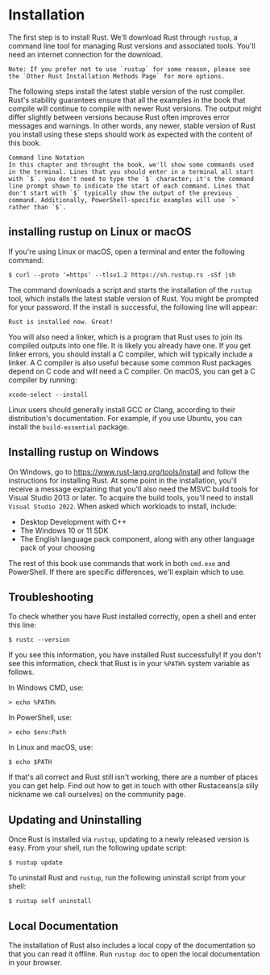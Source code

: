 # Installation
The first step is to install Rust. We'll download Rust through `rustup`, a command line tool for managing Rust versions and associated tools. You'll need an internet connection for the download.

    Note: If you prefer not to use `rustup` for some reason, please see the `Other Rust Installation Methods Page` for more options.

The following steps install the latest stable version of the rust compiler. Rust's stability guarantees ensure that all the examples in the book that compile will continue to compile with newer Rust versions. The output might differ slightly between versions because Rust often improves error messages and warnings. In other words, any newer, stable version of Rust you install using these steps should work as expected with the content of this book.

    Command line Notation
    In this chapter and throught the book, we'll show some commands used in the terminal. Lines that you should enter in a terminal all start with `$`. you don't need to type the `$` character; it's the command line prompt shown to indicate the start of each command. Lines that don't start with `$` typically show the output of the previous command. Additionally, PowerShell-specific examples will use `>` rather than `$`.

## installing rustup on Linux or macOS

If you're using Linux or macOS, open a terminal and enter the following command:
```
$ curl --proto '=https' --tlsv1.2 https://sh.rustup.rs -sSf |sh
```
The command downloads a script and starts the installation of the `rustup` tool, which installs the latest stable version of Rust. You might be prompted for your password. If the install is successful, the following line will appear:

    Rust is installed now. Great!

You will also need a linker, which is a program that Rust uses to join its compiled outputs into one file. It is likely you already have one. If you get linker errors, you should install a C compiler, which will typically include a linker. A C compiler is also useful because some common Rust packages depend on C code and will need a C compiler.
On macOS, you can get a C compiler by running:
```
xcode-select --install
```
Linux users should generally install GCC or Clang, according to their distribution's documentation. For example, if you use Ubuntu, you can install the `build-essential` package.

## Installing rustup on Windows
On Windows, go to https://www.rust-lang.org/tools/install and follow the instructions for installing Rust. At some point in the installation, you'll receive a message explaining that you'll also need the MSVC build tools for Visual Studio 2013 or later.
To acquire the build tools, you'll need to install `Visual Studio 2022`. When asked which workloads to install, include:

* Desktop Development with C++
* The Windows 10 or 11 SDK
* The English language pack component, along with any other language pack of your choosing

The rest of this book use commands that work in both `cmd.exe` and PowerShell. If there are specific differences, we'll explain which to use.

## Troubleshooting
To check whether you have Rust installed correctly, open a shell and enter this line:

    $ rustc --version

If you see this information, you have installed Rust successfully! If you don't see this information, check that Rust is in your `%PATH%` system variable as follows.

In Windows CMD, use:

    > echo %PATH%

In PowerShell, use:

    > echo $env:Path

In Linux and macOS, use:

    $ echo $PATH

If that's all correct and Rust still isn't working, there are a number of places you can get help. Find out how to get in touch with other Rustaceans(a silly nickname we call ourselves) on the community page.

## Updating and Uninstalling

Once Rust is installed via `rustup`, updating to a newly released version is easy. From your shell, run the following update script:

    $ rustup update

To uninstall Rust and `rustup`, run the following uninstall script from your shell:

    $ rustup self uninstall

## Local Documentation

The installation of Rust also includes a local copy of the documentation so that you can read it offline. Run `rustup doc` to open the local documentation in your browser.



